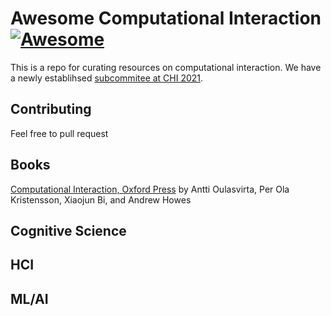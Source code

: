# Awesome Computational Interaction [![Awesome](https://awesome.re/badge.svg)](https://awesome.re)
This is a repo for curating resources on computational interaction. We have a newly establihsed [subcommitee at CHI 2021](https://chi2021.acm.org/for-authors/presenting/papers/selecting-a-subcommittee#Computational-Interaction).

## Contributing
Feel free to pull request


## Books
[Computational Interaction, Oxford Press](https://www.oxfordscholarship.com/view/10.1093/oso/9780198799603.001.0001/oso-9780198799603) by Antti Oulasvirta, Per Ola Kristensson, Xiaojun Bi, and Andrew Howes


## Cognitive Science

## HCI

## ML/AI
